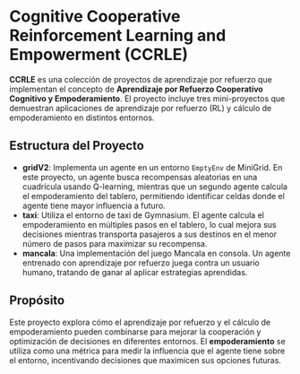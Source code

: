 # Cognitive Cooperative Reinforcement Learning and Empowerment (CCRLE)

**CCRLE** es una colección de proyectos de aprendizaje por refuerzo que implementan el concepto de **Aprendizaje por Refuerzo Cooperativo Cognitivo y Empoderamiento**. El proyecto incluye tres mini-proyectos que demuestran aplicaciones de aprendizaje por refuerzo (RL) y cálculo de empoderamiento en distintos entornos.

## Estructura del Proyecto

- **gridV2**: Implementa un agente en un entorno `EmptyEnv` de MiniGrid. En este proyecto, un agente busca recompensas aleatorias en una cuadrícula usando Q-learning, mientras que un segundo agente calcula el empoderamiento del tablero, permitiendo identificar celdas donde el agente tiene mayor influencia a futuro.
- **taxi**: Utiliza el entorno de taxi de Gymnasium. El agente calcula el empoderamiento en múltiples pasos en el tablero, lo cual mejora sus decisiones mientras transporta pasajeros a sus destinos en el menor número de pasos para maximizar su recompensa.
- **mancala**: Una implementación del juego Mancala en consola. Un agente entrenado con aprendizaje por refuerzo juega contra un usuario humano, tratando de ganar al aplicar estrategias aprendidas.

## Propósito

Este proyecto explora cómo el aprendizaje por refuerzo y el cálculo de empoderamiento pueden combinarse para mejorar la cooperación y optimización de decisiones en diferentes entornos. El **empoderamiento** se utiliza como una métrica para medir la influencia que el agente tiene sobre el entorno, incentivando decisiones que maximicen sus opciones futuras.

